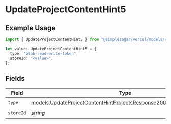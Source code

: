# UpdateProjectContentHint5

## Example Usage

```typescript
import { UpdateProjectContentHint5 } from "@simplesagar/vercel/models/updateprojectop.js";

let value: UpdateProjectContentHint5 = {
  type: "blob-read-write-token",
  storeId: "<value>",
};
```

## Fields

| Field                                                                                                                                                | Type                                                                                                                                                 | Required                                                                                                                                             | Description                                                                                                                                          |
| ---------------------------------------------------------------------------------------------------------------------------------------------------- | ---------------------------------------------------------------------------------------------------------------------------------------------------- | ---------------------------------------------------------------------------------------------------------------------------------------------------- | ---------------------------------------------------------------------------------------------------------------------------------------------------- |
| `type`                                                                                                                                               | [models.UpdateProjectContentHintProjectsResponse200ApplicationJSONType](../models/updateprojectcontenthintprojectsresponse200applicationjsontype.md) | :heavy_check_mark:                                                                                                                                   | N/A                                                                                                                                                  |
| `storeId`                                                                                                                                            | *string*                                                                                                                                             | :heavy_check_mark:                                                                                                                                   | N/A                                                                                                                                                  |